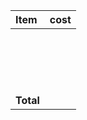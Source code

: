 
| Item      | cost |
| :-------- | :--- |
|           |      |
|           |      |
|           |      |
|           |      |
|           |      |
|           |      |
|           |      |
|           |      |
|           |      |
|           |      |
|           |      |
|           |      |
|           |      |
|           |      |
|           |      |
|           |      |
|           |      |
| **Total** |      |
<!-- TBLFM: @>$2=sum(@I..@-1) -->
